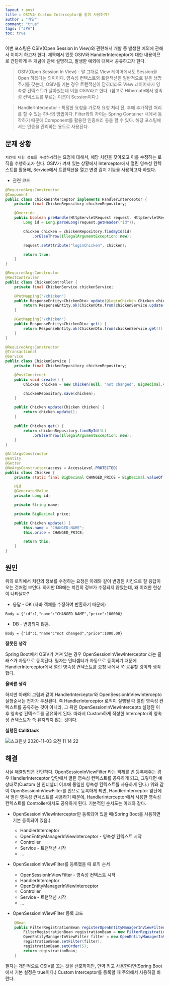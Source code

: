 ```yaml
---
layout : post
title : OSIV와 Custom Interceptor를 같이 사용하기!
author : "카일"
comment: "true"
tags: ["JPA"]
toc: true
---
```


이번 포스팅은 OSIV(Open Session In View)와 관련해서 개발 중 발생한 예외에 관해서 이야기 하고자 한다. 제목에서 있듯 OSIV와 HandlerInterceptor에 대한 내용이므로 간단하게 두 개념에 관해 설명하고, 발생한 예외에 대해서 공유하고자 한다.

> OSIV(Open Session In View) -  말 그대로 View 레이어에서도 Session을 Open 하겠다는 의미이다. 영속성 컨텍스트와 트랜잭션은 일반적으로 같은 생명주기를 갖는데, OSIV를 키는 경우 트랜잭션이 닫히더라도 View 레이어까지 영속성 컨텍스트가 살아있는데 이를 OSIV라고 한다. (참고로 Hibernate에서 영속성 컨텍스트를 부르는 이름이 Session이다.)

> HandlerInterceptor - 특정한 요청을 가로채 요청 처리 전, 후에 추가적인 처리를 할 수 있는 하나의 방법이다. Filter와의 차이는 Spring Container 내에서 동작하기 때문에 Component를 활용한 인증처리 등을 할 수 있다. 해당 포스팅에서는 인증을 관리하는 용도로 사용된다.

## 문제 상황

`치킨에 대한 정보를 수정하라`라는 요청에 대해서, 해당 치킨을 찾아오고 이를 수정하는 로직을 수행하고자 한다. OSIV가 켜져 있는 상황에서 Interceptor에서 열린 영속성 컨텍스트를 활용해, Service에서 트랜잭션을 열고 변경 감지 기능을 사용하고자 하였다.

- 관련 코드

```java
@RequiredArgsConstructor
@Component
public class ChickenInterceptor implements HandlerInterceptor {
    private final ChickenRepository chickenRepository;

    @Override
    public boolean preHandle(HttpServletRequest request, HttpServletResponse response, Object handler) {
        Long id = Long.parseLong(request.getHeader("id"));

        Chicken chicken = chickenRepository.findById(id)
            .orElseThrow(IllegalArgumentException::new);

        request.setAttribute("loginChicken", chicken);

        return true;
    }
}

@RequiredArgsConstructor
@RestController
public class ChickenController {
    private final ChickenService chickenService;

    @PutMapping("/chicken")
    public ResponseEntity<ChickenDto> update(@LoginChicken Chicken chicken) {
        return ResponseEntity.ok(ChickenDto.from(chickenService.update(chicken)));
    }

    @GetMapping("/chicken")
    public ResponseEntity<ChickenDto> get() {
        return ResponseEntity.ok(ChickenDto.from(chickenService.get()));
    }
}

@RequiredArgsConstructor
@Transactional
@Service
public class ChickenService {
    private final ChickenRepository chickenRepository;

    @PostConstruct
    public void create() {
        Chicken chicken = new Chicken(null, "not changed", BigDecimal.valueOf(1000));

        chickenRepository.save(chicken);
    }

    public Chicken update(Chicken chicken) {
        return chicken.update();
    }
    
    public Chicken get() {
        return chickenRepository.findById(1L)
            .orElseThrow(IllegalArgumentException::new);
    }
}

@AllArgsConstructor
@Entity
@Getter
@NoArgsConstructor(access = AccessLevel.PROTECTED)
public class Chicken {
    private static final BigDecimal CHANGED_PRICE = BigDecimal.valueOf(100000L);

    @Id
    @GeneratedValue
    private Long id;

    private String name;

    private BigDecimal price;

    public Chicken update() {
        this.name = "CHANGED-NAME";
        this.price = CHANGED_PRICE;

        return this;
    }
}
```

## 원인

위의 로직에서 치킨의 정보를 수정하는 요청은 아래와 같이 변경된 치킨으로 잘 응답이 오는 것처럼 보인다. 하지만 DB에는 치킨의 정보가 수정되지 않았는데, 왜 이러한 현상이 나타날까?

- 응답 - OK (자바 객체를 수정하여 반환하기 때문에)

```
Body = {"id":1,"name":"CHANGED-NAME","price":100000}

```

- DB - 변경되지 않음.

```
Body = {"id":1,"name":"not changed","price":1000.00}

```

**잘못된 생각**

Spring Boot에서 OSIV가 켜져 있는 경우 OpenSessionInViewInterceptor 라는 클래스가 자동으로 등록된다. 필자는 인터셉터가 자동으로 등록되기 때문에 HandlerInterceptor에서 열린 영속성 컨텍스트를 요청 내에서 쭉 공유할 것이라 생각했다.

**올바른 생각**

하지만 아래의 그림과 같이 HandlerInterceptor와 OpenSessionInViewIntercepto 실행순서는 전자가 우선된다. 즉 HandlerInterceptor 로직이 실행될 때 열린 영속성 컨텍스트를 공유하는 것이 아니라, 그 뒤인 OpenSessionInViewIntercepto 실행된 이후 영속성 컨텍스트를 공유하게 된다. 따라서 Custom하게 작성한 Interceptor의 영속성 컨텍스트가 쭉 유지되지 않는 것이다.

**실행된 CallStack**

![스크린샷 2020-11-03 오전 11 14 22](https://user-images.githubusercontent.com/49060374/97947096-9af33d00-1dcf-11eb-8fb5-b2ea533ba0bb.png)

## 해결

사실 해결방법은 간단하다. OpenSessionInViewFilter 라는 객체를 빈 등록해주는 경우 HandlerInterceptor 앞단에서 열린 영속성 컨텍스트를 공유하게 되고, 그렇다면 예상대로(Custom 한 인터셉터 이후에 동일한 영속성 컨텍스트를 사용하게 된다.) 위와 같이 OpenSessionInViewFilter를 빈으로 등록하게 되면, HandlerInterceptor 앞단에서 열린 영속성 컨텍스트를 사용하기 때문에, HandlerInterceptor에서 사용한 영속성 컨텍스트를 Controller에서도 공유하게 된다. 기본적인 순서도는 아래와 같다.

- OpenSessionInViewInterceptor만 등록되어 있을 때(Spring Boot를 사용하면 기본 등록되어 있음.)
    - HandlerInterceptor
    - OpenEntityManagerInViewInterceptor - 영속성 컨텍스트 시작
    - Controller
    - Service - 트랜잭션 시작
    - ...

- OpenSessionInViewFilter를 등록했을 때 로직 순서
    - OpenSessionInViewFilter - 영속성 컨텍스트 시작
    - HandlerInterceptor
    - OpenEntityManagerInViewInterceptor 
    - Controller
    - Service - 트랜잭션 시작
    - ...

- OpenSessionInViewFilter 등록 코드
```java
    @Bean
    public FilterRegistrationBean registerOpenEntityManagerInViewFilterBean() {
        FilterRegistrationBean registrationBean = new FilterRegistrationBean();
        OpenEntityManagerInViewFilter filter = new OpenEntityManagerInViewFilter();
        registrationBean.setFilter(filter);
        registrationBean.setOrder(5);
        return registrationBean;
    }
```
필자는 개인적으로 OSIV를 끄는 것을 선호하지만, 만약 키고 사용한다면(Spring Boot에서 기본 설정은 true이다.) Custom Interceptor를 등록할 때 주의해서 사용하길 바란다.
